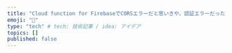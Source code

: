 ```yaml
---
title: "Cloud function for FirebaseでCORSエラーだと思いきや、認証エラーだった話"
emoji: "📘"
type: "tech" # tech: 技術記事 / idea: アイデア
topics: []
published: false
---
```


